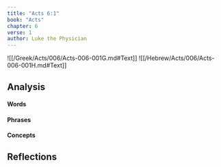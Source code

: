 ```yaml
---
title: "Acts 6:1"
book: "Acts"
chapter: 6
verse: 1
author: Luke the Physician
---
```

![[/Greek/Acts/006/Acts-006-001G.md#Text]]
![[/Hebrew/Acts/006/Acts-006-001H.md#Text]]

## Analysis

#### Words

#### Phrases

#### Concepts

## Reflections
